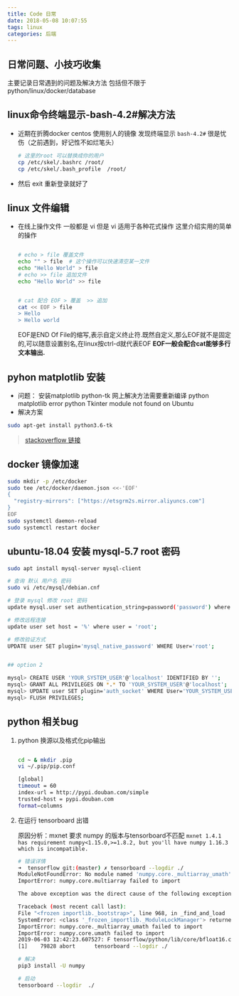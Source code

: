 ```yaml
---
title: Code 日常
date: 2018-05-08 10:07:55
tags: linux
categories: 后端
---
```


## 日常问题、小技巧收集

主要记录日常遇到的问题及解决方法
包括但不限于 python/linux/docker/database

## linux命令终端显示-bash-4.2#解决方法

* 近期在折腾docker centos 使用别人的镜像 发现终端显示 `bash-4.2#` 很是忧伤（之前遇到，好记性不如烂笔头）

    ``` bash
    # 这里的root 可以替换成你的用户
    cp /etc/skel/.bashrc /root/  
    cp /etc/skel/.bash_profile  /root/  

    ```

* 然后 exit 重新登录就好了

## linux 文件编辑

* 在线上操作文件 一般都是 vi 但是 vi 适用于各种花式操作 这里介绍实用的简单的操作

    ```bash

    # echo > file 覆盖文件
    echo "" > file  # 这个操作可以快速清空某一文件
    echo "Hello World" > file
    # echo >> file 追加文件
    echo "Hello World" >> file


    # cat 配合 EOF > 覆盖  >> 追加
    cat << EOF > file
    > Hello
    > Hello world
    ```

    EOF是END Of File的缩写,表示自定义终止符.既然自定义,那么EOF就不是固定的,可以随意设置别名,在linux按ctrl-d就代表EOF
    **EOF一般会配合cat能够多行文本输出.**

## pyhon matplotlib 安装

* 问题： 安装matplotlib python-tk 网上解决方法需要重新编译 python matplotlib error python Tkinter module not found on Ubuntu
* 解决方案

``` bash
sudo apt-get install python3.6-tk
```

> [stackoverflow  链接](https://stackoverflow.com/questions/6084416/tkinter-module-not-found-on-ubuntu)

## docker 镜像加速

``` bash
sudo mkdir -p /etc/docker
sudo tee /etc/docker/daemon.json <<-'EOF'
{
  "registry-mirrors": ["https://etsgrm2s.mirror.aliyuncs.com"]
}
EOF
sudo systemctl daemon-reload
sudo systemctl restart docker
```

## ubuntu-18.04 安装 mysql-5.7 root 密码

``` bash
sudo apt install mysql-server mysql-client

# 查询 默认 用户名 密码
sudo vi /etc/mysql/debian.cnf

# 登录 mysql 修改 root 密码
update mysql.user set authentication_string=password('password') where user='root';

# 修改远程连接
update user set host = '%' where user = 'root';

# 修改验证方式
UPDATE user SET plugin='mysql_native_password' WHERE User='root';


## option 2

mysql> CREATE USER 'YOUR_SYSTEM_USER'@'localhost' IDENTIFIED BY '';
mysql> GRANT ALL PRIVILEGES ON *.* TO 'YOUR_SYSTEM_USER'@'localhost';
mysql> UPDATE user SET plugin='auth_socket' WHERE User='YOUR_SYSTEM_USER';
mysql> FLUSH PRIVILEGES;
```

## python 相关bug

1. python 换源以及格式化pip输出

    ```bash

    cd ~ & mkdir .pip
    vi ~/.pip/pip.conf

    [global]
    timeout = 60
    index-url = http://pypi.douban.com/simple
    trusted-host = pypi.douban.com
    format=columns
    ```

2. 在运行 tensorboard 出错

    原因分析：mxnet 要求 numpy 的版本与tensorboard不匹配
    `mxnet 1.4.1 has requirement numpy<1.15.0,>=1.8.2, but you'll have numpy 1.16.3 which is incompatible.`

    ```bash
    # 错误详情
    ➜  tensorflow git:(master) ✗ tensorboard --logdir ./
    ModuleNotFoundError: No module named 'numpy.core._multiarray_umath'
    ImportError: numpy.core.multiarray failed to import

    The above exception was the direct cause of the following exception:

    Traceback (most recent call last):
    File "<frozen importlib._bootstrap>", line 968, in _find_and_load
    SystemError: <class '_frozen_importlib._ModuleLockManager'> returned a result with an error set
    ImportError: numpy.core._multiarray_umath failed to import
    ImportError: numpy.core.umath failed to import
    2019-06-03 12:42:23.607527: F tensorflow/python/lib/core/bfloat16.cc:675] Check failed: PyBfloat16_Type.tp_base != nullptr
    [1]    79828 abort      tensorboard --logdir ./

    # 解决
    pip3 install -U numpy

    # 启动
    tensorboard --logdir  ./
    ```
